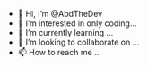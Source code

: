 - 👋 Hi, I’m @AbdTheDev
- 👀 I’m interested in only coding...
- 🌱 I’m currently learning ...
- 💞️ I’m looking to collaborate on ...
- 📫 How to reach me ...

<!---
AbdTheDev/AbdTheDev is a ✨ special ✨ repository because its `README.md` (this file) appears on your GitHub profile.
You can click the Preview link to take a look at your changes.
--->
